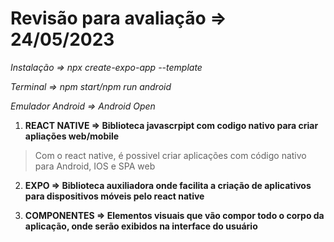 # Revisão para avaliação => 24/05/2023

*Instalação => npx create-expo-app --template* 

*Terminal => npm start/npm run android* 

*Emulador Android => Android Open*

1. **REACT NATIVE =>  Biblioteca javascrpipt com codigo nativo para criar apliações web/mobile** 
 > Com o react native, é possivel criar aplicações com código nativo para Android, IOS e SPA web

2. **EXPO => Biblioteca auxiliadora onde facilita a criação de aplicativos para dispositivos móveis pelo react native**

3. **COMPONENTES => Elementos visuais que vão compor todo o corpo da aplicação, onde serão exibidos na interface do usuário**

